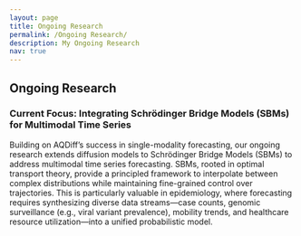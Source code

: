 ```yaml
---
layout: page
title: Ongoing Research
permalink: /Ongoing Research/
description: My Ongoing Research
nav: true
---
```

## Ongoing Research

### Current Focus: Integrating Schrödinger Bridge Models (SBMs) for Multimodal Time Series

Building on AQDiff’s success in single-modality forecasting, our ongoing research extends diffusion models to Schrödinger Bridge Models (SBMs) to address multimodal time series forecasting. SBMs, rooted in optimal transport theory, provide a principled framework to interpolate between complex distributions while maintaining fine-grained control over trajectories. This is particularly valuable in epidemiology, where forecasting requires synthesizing diverse data streams—case counts, genomic surveillance (e.g., viral variant prevalence), mobility trends, and healthcare resource utilization—into a unified probabilistic model.
